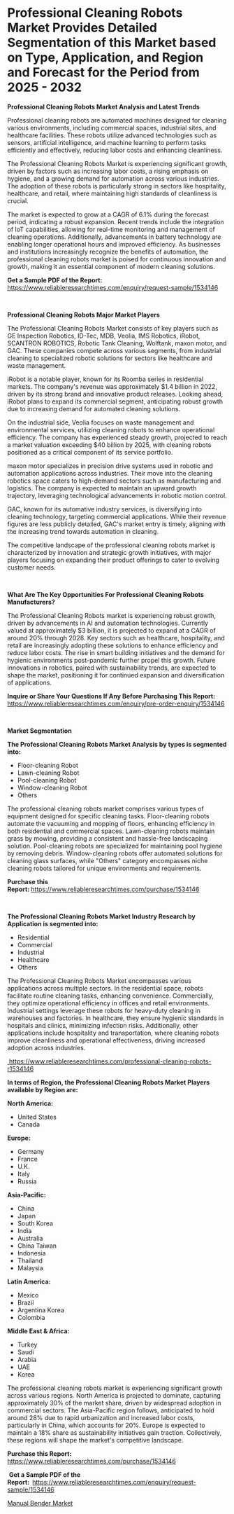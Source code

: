 <p><h1>Professional Cleaning Robots Market Provides Detailed Segmentation of this Market based on Type, Application, and Region and Forecast for the Period from 2025 - 2032</h1></p><p><strong>Professional Cleaning Robots Market Analysis and Latest Trends</strong></p>
<p><p>Professional cleaning robots are automated machines designed for cleaning various environments, including commercial spaces, industrial sites, and healthcare facilities. These robots utilize advanced technologies such as sensors, artificial intelligence, and machine learning to perform tasks efficiently and effectively, reducing labor costs and enhancing cleanliness.</p><p>The Professional Cleaning Robots Market is experiencing significant growth, driven by factors such as increasing labor costs, a rising emphasis on hygiene, and a growing demand for automation across various industries. The adoption of these robots is particularly strong in sectors like hospitality, healthcare, and retail, where maintaining high standards of cleanliness is crucial.</p><p>The market is expected to grow at a CAGR of 6.1% during the forecast period, indicating a robust expansion. Recent trends include the integration of IoT capabilities, allowing for real-time monitoring and management of cleaning operations. Additionally, advancements in battery technology are enabling longer operational hours and improved efficiency. As businesses and institutions increasingly recognize the benefits of automation, the professional cleaning robots market is poised for continuous innovation and growth, making it an essential component of modern cleaning solutions.</p></p>
<p><strong>Get a Sample PDF of the Report:&nbsp;</strong> <a href="https://www.reliableresearchtimes.com/enquiry/request-sample/1534146?utm_campaign=2476&utm_medium=2&utm_source=Github&utm_content=ia&utm_term=17022025&utm_id=professional-cleaning-robots">https://www.reliableresearchtimes.com/enquiry/request-sample/1534146</a></p>
<p>&nbsp;</p>
<p><strong>Professional Cleaning Robots Major Market Players</strong></p>
<p><p>The Professional Cleaning Robots Market consists of key players such as GE Inspection Robotics, ID-Tec, MDB, Veolia, IMS Robotics, iRobot, SCANTRON ROBOTICS, Robotic Tank Cleaning, Wolftank, maxon motor, and GAC. These companies compete across various segments, from industrial cleaning to specialized robotic solutions for sectors like healthcare and waste management.</p><p>iRobot is a notable player, known for its Roomba series in residential markets. The company's revenue was approximately $1.4 billion in 2022, driven by its strong brand and innovative product releases. Looking ahead, iRobot plans to expand its commercial segment, anticipating robust growth due to increasing demand for automated cleaning solutions.</p><p>On the industrial side, Veolia focuses on waste management and environmental services, utilizing cleaning robots to enhance operational efficiency. The company has experienced steady growth, projected to reach a market valuation exceeding $40 billion by 2025, with cleaning robots positioned as a critical component of its service portfolio.</p><p>maxon motor specializes in precision drive systems used in robotic and automation applications across industries. Their move into the cleaning robotics space caters to high-demand sectors such as manufacturing and logistics. The company is expected to maintain an upward growth trajectory, leveraging technological advancements in robotic motion control.</p><p>GAC, known for its automative industry services, is diversifying into cleaning technology, targeting commercial applications. While their revenue figures are less publicly detailed, GAC's market entry is timely, aligning with the increasing trend towards automation in cleaning.</p><p>The competitive landscape of the professional cleaning robots market is characterized by innovation and strategic growth initiatives, with major players focusing on expanding their product offerings to cater to evolving customer needs.</p></p>
<p>&nbsp;</p>
<p><strong>What Are The Key Opportunities For Professional Cleaning Robots Manufacturers?</strong></p>
<p><p>The Professional Cleaning Robots market is experiencing robust growth, driven by advancements in AI and automation technologies. Currently valued at approximately $3 billion, it is projected to expand at a CAGR of around 20% through 2028. Key sectors such as healthcare, hospitality, and retail are increasingly adopting these solutions to enhance efficiency and reduce labor costs. The rise in smart building initiatives and the demand for hygienic environments post-pandemic further propel this growth. Future innovations in robotics, paired with sustainability trends, are expected to shape the market, positioning it for continued expansion and diversification of applications.</p></p>
<p><strong>Inquire or Share Your Questions If Any Before Purchasing This Report:</strong> <a href="https://www.reliableresearchtimes.com/enquiry/pre-order-enquiry/1534146?utm_campaign=2476&utm_medium=2&utm_source=Github&utm_content=ia&utm_term=17022025&utm_id=professional-cleaning-robots">https://www.reliableresearchtimes.com/enquiry/pre-order-enquiry/1534146</a></p>
<p>&nbsp;</p>
<p><strong>Market Segmentation</strong></p>
<p><strong>The Professional Cleaning Robots Market Analysis by types is segmented into:</strong></p>
<p><ul><li>Floor-cleaning Robot</li><li>Lawn-cleaning Robot</li><li>Pool-cleaning Robot</li><li>Window-cleaning Robot</li><li>Others</li></ul></p>
<p><p>The professional cleaning robots market comprises various types of equipment designed for specific cleaning tasks. Floor-cleaning robots automate the vacuuming and mopping of floors, enhancing efficiency in both residential and commercial spaces. Lawn-cleaning robots maintain grass by mowing, providing a consistent and hassle-free landscaping solution. Pool-cleaning robots are specialized for maintaining pool hygiene by removing debris. Window-cleaning robots offer automated solutions for cleaning glass surfaces, while "Others" category encompasses niche cleaning robots tailored for unique environments and requirements.</p></p>
<p><strong>Purchase this Report:&nbsp;</strong><a href="https://www.reliableresearchtimes.com/purchase/1534146?utm_campaign=2476&utm_medium=2&utm_source=Github&utm_content=ia&utm_term=17022025&utm_id=professional-cleaning-robots">https://www.reliableresearchtimes.com/purchase/1534146</a></p>
<p>&nbsp;</p>
<p><strong>The Professional Cleaning Robots Market Industry Research by Application is segmented into:</strong></p>
<p><ul><li>Residential</li><li>Commercial</li><li>Industrial</li><li>Healthcare</li><li>Others</li></ul></p>
<p><p>The Professional Cleaning Robots Market encompasses various applications across multiple sectors. In the residential space, robots facilitate routine cleaning tasks, enhancing convenience. Commercially, they optimize operational efficiency in offices and retail environments. Industrial settings leverage these robots for heavy-duty cleaning in warehouses and factories. In healthcare, they ensure hygienic standards in hospitals and clinics, minimizing infection risks. Additionally, other applications include hospitality and transportation, where cleaning robots improve cleanliness and operational effectiveness, driving increased adoption across industries.</p></p>
<p><a href="https://www.reliableresearchtimes.com/professional-cleaning-robots-r1534146?utm_campaign=2476&utm_medium=2&utm_source=Github&utm_content=ia&utm_term=17022025&utm_id=professional-cleaning-robots">&nbsp;https://www.reliableresearchtimes.com/professional-cleaning-robots-r1534146</a></p>
<p><strong>In terms of Region, the Professional Cleaning Robots Market Players available by Region are:</strong></p>
<p>
    <p> <strong> North America: </strong>
        <ul>
            <li>United States</li>
            <li>Canada</li>
        </ul>
        </p> 
    <p> <strong> Europe: </strong>
        <ul>
            <li>Germany</li>
            <li>France</li>
            <li>U.K.</li>
            <li>Italy</li>
            <li>Russia</li>
        </ul>
        </p> 
    <p> <strong> Asia-Pacific: </strong>
        <ul>
            <li>China</li>
            <li>Japan</li>
            <li>South Korea</li>
            <li>India</li>
            <li>Australia</li>
            <li>China Taiwan</li>
            <li>Indonesia</li>
            <li>Thailand</li>
            <li>Malaysia</li>
        </ul>
        </p> 
    <p> <strong> Latin America: </strong>
        <ul>
            <li>Mexico</li>
            <li>Brazil</li>
            <li>Argentina Korea</li>
            <li>Colombia</li>
        </ul>
        </p> 
    <p> <strong> Middle East & Africa: </strong>
        <ul>
            <li>Turkey</li>
            <li>Saudi</li>
            <li>Arabia</li>
            <li>UAE</li>
            <li>Korea</li>
        </ul>
    </p>
    </p>
<p><p>The professional cleaning robots market is experiencing significant growth across various regions. North America is projected to dominate, capturing approximately 30% of the market share, driven by widespread adoption in commercial sectors. The Asia-Pacific region follows, anticipated to hold around 28% due to rapid urbanization and increased labor costs, particularly in China, which accounts for 20%. Europe is expected to maintain a 18% share as sustainability initiatives gain traction. Collectively, these regions will shape the market's competitive landscape.</p></p>
<p><strong>Purchase this Report: </strong><a href="https://www.reliableresearchtimes.com/purchase/1534146?utm_campaign=2476&utm_medium=2&utm_source=Github&utm_content=ia&utm_term=17022025&utm_id=professional-cleaning-robots">https://www.reliableresearchtimes.com/purchase/1534146</a></p>
<p>&nbsp;<strong>Get a Sample PDF of the Report:&nbsp;&nbsp;</strong><a href="https://www.reliableresearchtimes.com/enquiry/request-sample/1534146?utm_campaign=2476&utm_medium=2&utm_source=Github&utm_content=ia&utm_term=17022025&utm_id=professional-cleaning-robots">https://www.reliableresearchtimes.com/enquiry/request-sample/1534146</a></p>
<p><strong></strong></p>
<p><p><a href="https://github.com/pimanoruman/Market-Research-Report-List-1/blob/main/manual-bender-market.md?utm_campaign=2476&utm_medium=2&utm_source=Github&utm_content=ia&utm_term=17022025&utm_id=professional-cleaning-robots">Manual Bender Market</a></p></p>